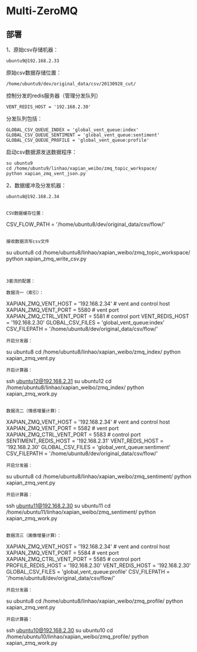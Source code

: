 # Multi-ZeroMQ

## 部署

1、原始csv存储机器：
   ```
   ubuntu9@192.168.2.33
   ```

   原始csv数据存储位置：
   ```
   /home/ubuntu9/dev/original_data/csv/20130928_cut/
   ```

   控制分发的redis服务器（管理分发队列）
   ```
   VENT_REDIS_HOST = '192.168.2.30'
   ```

   
   分发队列包括：
   ```
   GLOBAL_CSV_QUEUE_INDEX = 'global_vent_queue:index'
   GLOBAL_CSV_QUEUE_SENTIMENT = 'global_vent_queue:sentiment'
   GLOBAL_CSV_QUEUE_PROFILE = 'global_vent_queue:profile'
   ```


   启动csv数据源发送数据程序：
   ```
   su ubuntu9
   cd /home/ubuntu9/linhao/xapian_weibo/zmq_topic_workspace/
   python xapian_zmq_vent_json.py
   ```
 

2、数据缓冲及分发机器：
   ```
   ubuntu8@192.168.2.34
   

   CSV数据缓存位置：
   ```
   CSV_FLOW_PATH = '/home/ubuntu8/dev/original_data/csv/flow/'
   ```

   接收数据流写csv文件
   ```
   su ubuntu8
   cd /home/ubuntu8/linhao/xapian_weibo/zmq_topic_workspace/
   python xapian_zmq_write_csv.py
   ```


   3套流的配置：

   数据流一（索引）：
   ```
   XAPIAN_ZMQ_VENT_HOST = '192.168.2.34' # vent and control host
   XAPIAN_ZMQ_VENT_PORT = 5580 # vent port
   XAPIAN_ZMQ_CTRL_VENT_PORT = 5581 # control port
   VENT_REDIS_HOST = '192.168.2.30'
   GLOBAL_CSV_FILES = 'global_vent_queue:index'
   CSV_FILEPATH = '/home/ubuntu8/dev/original_data/csv/flow/'
   ```
   开启分发器：
   ```
   su ubuntu8
   cd /home/ubuntu8/linhao/xapian_weibo/zmq_index/
   python xapian_zmq_vent.py
   ```
   开启计算器：
   ```
   ssh ubuntu12@192.168.2.31
   su ubuntu12
   cd /home/ubuntu8/linhao/xapian_weibo/zmq_index/
   python xapian_zmq_work.py
   ```

   数据流二（情感增量计算）：
   ```
   XAPIAN_ZMQ_VENT_HOST = '192.168.2.34' # vent and control host
   XAPIAN_ZMQ_VENT_PORT = 5582 # vent port
   XAPIAN_ZMQ_CTRL_VENT_PORT = 5583 # control port
   SENTIMENT_REDIS_HOST = '192.168.2.31'
   VENT_REDIS_HOST = '192.168.2.30'
   GLOBAL_CSV_FILES = 'global_vent_queue:sentiment'
   CSV_FILEPATH = '/home/ubuntu8/dev/original_data/csv/flow/'
   ```
   开启分发器：
   ```
   su ubuntu8
   cd /home/ubuntu8/linhao/xapian_weibo/zmq_sentiment/
   python xapian_zmq_vent.py
   ```
   开启计算器：
   ```
   ssh ubuntu11@192.168.2.30
   su ubuntu11
   cd /home/ubuntu11/linhao/xapian_weibo/zmq_sentiment/
   python xapian_zmq_work.py
   ```

   数据流三（画像增量计算）：
   ```
   XAPIAN_ZMQ_VENT_HOST = '192.168.2.34' # vent and control host
   XAPIAN_ZMQ_VENT_PORT = 5584 # vent port
   XAPIAN_ZMQ_CTRL_VENT_PORT = 5585 # control port
   PROFILE_REDIS_HOST = '192.168.2.30'
   VENT_REDIS_HOST = '192.168.2.30'
   GLOBAL_CSV_FILES = 'global_vent_queue:profile'
   CSV_FILEPATH = '/home/ubuntu8/dev/original_data/csv/flow/'
   ```
   开启分发器：
   ```
   su ubuntu8
   cd /home/ubuntu8/linhao/xapian_weibo/zmq_profile/
   python xapian_zmq_vent.py
   ```
   开启计算器：
   ```
   ssh ubuntu10@192.168.2.30
   su ubuntu10
   cd /home/ubuntu10/linhao/xapian_weibo/zmq_profile/
   python xapian_zmq_work.py
   ```
